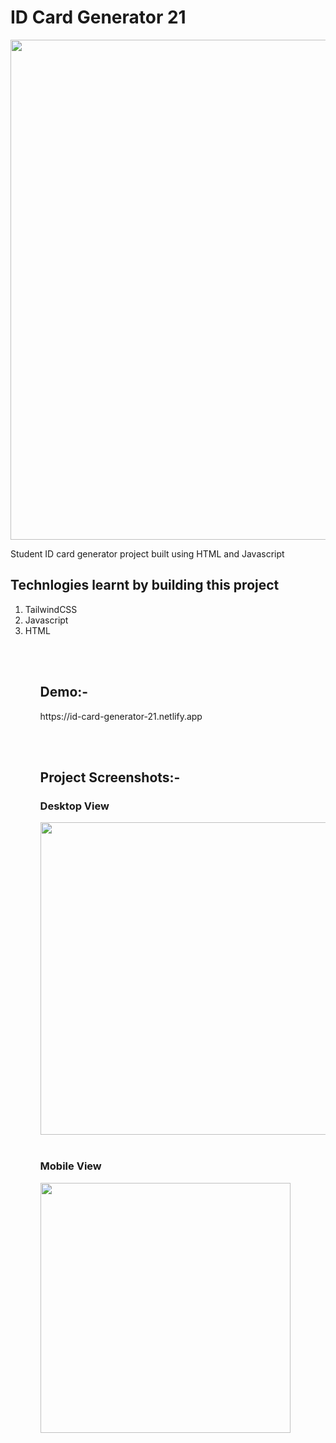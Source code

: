 <h1>ID Card Generator 21</h1>

<img src="https://res.cloudinary.com/dpvxflhvr/image/upload/v1628027680/id-card-generator-2021_pohj4i.png" width="800"/>

Student ID card generator project built using HTML and Javascript

<h2>Technlogies learnt by building this project</h2>
<ol>
<li>TailwindCSS</li>
<li>Javascript</li>
<li>HTML</li>
<ol>

<br></br>
<h2>Demo:-</h2>
https://id-card-generator-21.netlify.app


<br></br>
<h2>Project Screenshots:-</h2>
<h3>Desktop View</h3>
<img src="https://res.cloudinary.com/dpvxflhvr/image/upload/v1628028526/Screenshot_2021-08-04_033759_uedobr.png" width="500px"/>
<br></br>
<h3>Mobile View</h3>
<img src="https://res.cloudinary.com/dpvxflhvr/image/upload/v1628029442/Screenshot_2021-08-04_035331_znadb1.png" height="400px"/>
